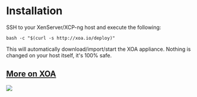 
# Installation

SSH to your XenServer/XCP-ng host and execute the following:

```
bash -c "$(curl -s http://xoa.io/deploy)"
```

This will automatically download/import/start the XOA appliance. Nothing is changed on your host itself, it's 100% safe.

## [More on XOA](xoa.md)

![](https://xen-orchestra.com/assets/xoa1.png)
